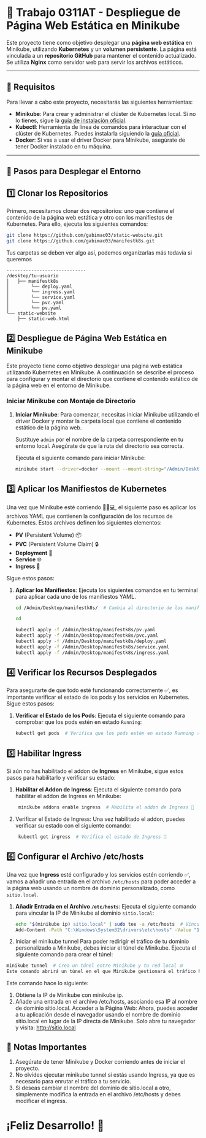 # 🚀 **Trabajo 0311AT - Despliegue de Página Web Estática en Minikube**

Este proyecto tiene como objetivo desplegar una **página web estática** en Minikube, utilizando **Kubernetes** y un **volumen persistente**. La página está vinculada a un **repositorio GitHub** para mantener el contenido actualizado. Se utiliza **Nginx** como servidor web para servir los archivos estáticos.

---

## 🔧 **Requisitos**

Para llevar a cabo este proyecto, necesitarás las siguientes herramientas:

- **Minikube**: Para crear y administrar el clúster de Kubernetes local. Si no lo tienes, sigue la [guía de instalación oficial](https://minikube.sigs.k8s.io/docs/).
- **Kubectl**: Herramienta de línea de comandos para interactuar con el clúster de Kubernetes. Puedes instalarla siguiendo la [guía oficial](https://kubernetes.io/docs/tasks/tools/install-kubectl/).
- **Docker**: Si vas a usar el driver Docker para Minikube, asegúrate de tener Docker instalado en tu máquina.

---
## 📝 **Pasos para Desplegar el Entorno**

## 1️⃣ **Clonar los Repositorios**

Primero, necesitamos clonar dos repositorios: uno que contiene el contenido de la página web estática y otro con los manifiestos de Kubernetes. Para ello, ejecuta los siguientes comandos:

```bash
git clone https://github.com/gabimac03/static-website.git
git clone https://github.com/gabimac03/manifestk8s.git
```
Tus carpetas se deben ver algo así, podemos organizarlas más todavía si queremos
```
-----------------------------
/desktop/tu-usuario
│   ├── manifestk8s
│        └── deploy.yaml
│        └── ingress.yaml
│        └── service.yaml
│        └── pvc.yaml
│        └── pv.yaml
└── static-website
    ├── static-web.html
```

## 2️⃣ Despliegue de Página Web Estática en Minikube

Este proyecto tiene como objetivo desplegar una página web estática utilizando Kubernetes en Minikube. A continuación se describe el proceso para configurar y montar el directorio que contiene el contenido estático de la página web en el entorno de Minikube.

### Iniciar Minikube con Montaje de Directorio

1. **Iniciar Minikube**: Para comenzar, necesitas iniciar Minikube utilizando el driver Docker y montar la carpeta local que contiene el contenido estático de la página web.

   Sustituye `admin` por el nombre de la carpeta correspondiente en tu entorno local. Asegúrate de que la ruta del directorio sea correcta.

   Ejecuta el siguiente comando para iniciar Minikube:

   ```bash
   minikube start --driver=docker --mount --mount-string="/Admin/Desktop/static-website:/mnt/web"

   ```
## 3️⃣ Aplicar los Manifiestos de Kubernetes

Una vez que Minikube esté corriendo 🏃‍♂️💻, el siguiente paso es aplicar los archivos YAML que contienen la configuración de los recursos de Kubernetes. Estos archivos definen los siguientes elementos:

- **PV** (Persistent Volume) 📦
- **PVC** (Persistent Volume Claim) 🔒
- **Deployment** 🚀
- **Service** 🌐
- **Ingress** 🔑

Sigue estos pasos:

1. **Aplicar los Manifiestos**: Ejecuta los siguientes comandos en tu terminal para aplicar cada uno de los manifiestos YAML.

   ```bash
   cd /Admin/Desktop/manifestk8s/  # Cambia al directorio de los manifiestos

   cd
   
   kubectl apply -f /Admin/Desktop/manifestk8s/pv.yaml
   kubectl apply -f /Admin/Desktop/manifestk8s/pvc.yaml
   kubectl apply -f /Admin/Desktop/manifestk8s/deploy.yaml
   kubectl apply -f /Admin/Desktop/manifestk8s/service.yaml
   kubectl apply -f /Admin/Desktop/manifestk8s/ingress.yaml

   ```
## 4️⃣ Verificar los Recursos Desplegados

Para asegurarte de que todo esté funcionando correctamente ✅, es importante verificar el estado de los pods y los servicios en Kubernetes. Sigue estos pasos:

1. **Verificar el Estado de los Pods**: Ejecuta el siguiente comando para comprobar que los pods estén en estado `Running`:

   ```bash
   kubectl get pods  # Verifica que los pods estén en estado Running ✅
   ```
## 5️⃣ Habilitar Ingress

Si aún no has habilitado el addon de **Ingress** en Minikube, sigue estos pasos para habilitarlo y verificar su estado:

1. **Habilitar el Addon de Ingress**: Ejecuta el siguiente comando para habilitar el addon de Ingress en Minikube:

   ```bash
    minikube addons enable ingress  # Habilita el addon de Ingress 🔑
2. Verificar el Estado de Ingress: Una vez habilitado el addon, puedes verificar su estado con el siguiente comando:

   ```bash
    kubectl get ingress  # Verifica el estado de Ingress 🔑

## 6️⃣ Configurar el Archivo /etc/hosts

Una vez que **Ingress** esté configurado y los servicios estén corriendo ✅, vamos a añadir una entrada en el archivo `/etc/hosts` para poder acceder a la página web usando un nombre de dominio personalizado, como `sitio.local`.

1. **Añadir Entrada en el Archivo `/etc/hosts`**: Ejecuta el siguiente comando para vincular la IP de Minikube al dominio `sitio.local`:

   ```bash
   echo "$(minikube ip) sitio.local" | sudo tee -a /etc/hosts  # Vincula la IP de Minikube al dominio sitio.local 🌐
   Add-Content -Path "C:\Windows\System32\drivers\etc\hosts" -Value "127.0.0.1 sitio.local" # Windows
2. Iniciar el minikube tunnel
Para poder redirigir el tráfico de tu dominio personalizado a Minikube, debes iniciar el túnel de Minikube. Ejecuta el siguiente comando para crear el túnel:

```bash
minikube tunnel  # Crea un túnel entre Minikube y tu red local 🌐
Este comando abrirá un túnel en el que Minikube gestionará el tráfico hacia tu clúster de Kubernetes.
```
Este comando hace lo siguiente:

 1. Obtiene la IP de Minikube con minikube ip.
 2. Añade una entrada en el archivo /etc/hosts, asociando esa IP al nombre de dominio sitio.local.
Acceder a la Página Web: Ahora, puedes acceder a tu aplicación desde el navegador usando el nombre de dominio sitio.local en lugar de la IP directa de Minikube. Solo abre tu navegador y visita:
http://sitio.local

## 📌 Notas Importantes
  1. Asegúrate de tener Minikube y Docker corriendo antes de iniciar el proyecto.
  2. No olvides ejecutar minikube tunnel si estás usando Ingress, ya que es necesario para enrutar el tráfico a tu servicio.
  3. Si deseas cambiar el nombre del dominio de sitio.local a otro, simplemente modifica la entrada en el archivo /etc/hosts y debes modificar el ingress.

# ¡Feliz Desarrollo! 🎉
